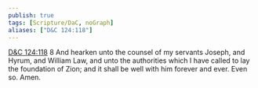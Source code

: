 ```yaml
---
publish: true
tags: [Scripture/DaC, noGraph]
aliases: ["D&C 124:118"]
---
```

[D&C 124:118](https://churchofjesuschrist.org/study/scriptures/dc-testament/dc/124?lang=eng&id=p118#p118) 8 And hearken unto the counsel of my servants Joseph, and Hyrum, and William Law, and unto the authorities which I have called to lay the foundation of Zion; and it shall be well with him forever and ever. Even so. Amen.

